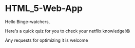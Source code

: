 # HTML_5-Web-App
Hello Binge-watchers,
 
 Here's a quick quiz for you to check your netflix knowledge!:smiley:

Any requests for optimizing it is welcome
